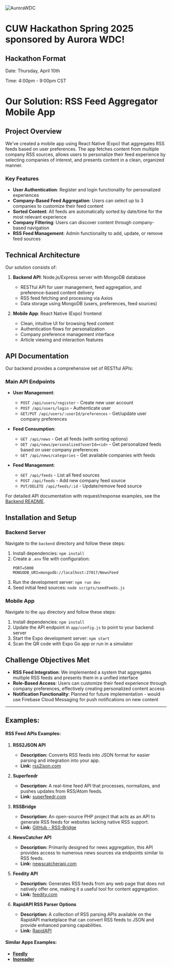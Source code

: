 ![AuroraWDC](https://aurorawdc.com/wp-content/uploads/2024/05/Aurora_Logo-new-RGB.png)

# CUW Hackathon Spring 2025 sponsored by Aurora WDC! 

## Hackathon Format

Date: Thursday, April 10th

Time: 4:00pm - 9:00pm CST

# Our Solution: RSS Feed Aggregator Mobile App

## Project Overview

We've created a mobile app using React Native (Expo) that aggregates RSS feeds based on user preferences. The app fetches content from multiple company RSS sources, allows users to personalize their feed experience by selecting companies of interest, and presents content in a clean, organized manner.

### Key Features

- **User Authentication**: Register and login functionality for personalized experiences
- **Company-Based Feed Aggregation**: Users can select up to 3 companies to customize their feed content
- **Sorted Content**: All feeds are automatically sorted by date/time for the most relevant experience
- **Company Filtering**: Users can discover content through company-based navigation
- **RSS Feed Management**: Admin functionality to add, update, or remove feed sources

## Technical Architecture

Our solution consists of:

1. **Backend API**: Node.js/Express server with MongoDB database
   - RESTful API for user management, feed aggregation, and preference-based content delivery
   - RSS feed fetching and processing via Axios
   - Data storage using MongoDB (users, preferences, feed sources)

2. **Mobile App**: React Native (Expo) frontend
   - Clean, intuitive UI for browsing feed content
   - Authentication flows for personalization
   - Company preference management interface
   - Article viewing and interaction features

## API Documentation

Our backend provides a comprehensive set of RESTful APIs:

### Main API Endpoints

- **User Management**:
  - `POST /api/users/register` - Create new user account
  - `POST /api/users/login` - Authenticate user
  - `GET/PUT /api/users/:userId/preferences` - Get/update user company preferences

- **Feed Consumption**:
  - `GET /api/news` - Get all feeds (with sorting options)
  - `GET /api/news/personalized?userId=<id>` - Get personalized feeds based on user company preferences
  - `GET /api/news/categories` - Get available companies with feeds

- **Feed Management**:
  - `GET /api/feeds` - List all feed sources
  - `POST /api/feeds` - Add new company feed source 
  - `PUT/DELETE /api/feeds/:id` - Update/remove feed source

For detailed API documentation with request/response examples, see the [Backend README](./backend/README.md).

## Installation and Setup

### Backend Server

Navigate to the `backend` directory and follow these steps:

1. Install dependencies: `npm install`
2. Create a `.env` file with configuration:
   ```
   PORT=5000
   MONGODB_URI=mongodb://localhost:27017/NewsFeed
   ```
3. Run the development server: `npm run dev`
4. Seed initial feed sources: `node scripts/seedFeeds.js`

### Mobile App

Navigate to the `app` directory and follow these steps:

1. Install dependencies: `npm install`
2. Update the API endpoint in `app/config.js` to point to your backend server
3. Start the Expo development server: `npm start`
4. Scan the QR code with Expo Go app or run in a simulator

## Challenge Objectives Met

- **RSS Feed Integration**: We implemented a system that aggregates multiple RSS feeds and presents them in a unified interface
- **Role-Based Access**: Users can customize their feed experience through company preferences, effectively creating personalized content access
- **Notification Functionality**: Planned for future implementation - would use Firebase Cloud Messaging for push notifications on new content

---

## Examples:

#### RSS Feed APIs Examples:

1. **RSS2JSON API**  
   - **Description:** Converts RSS feeds into JSON format for easier parsing and integration into your app.  
   - **Link:** [rss2json.com](https://rss2json.com/)  

2. **Superfeedr**  
   - **Description:** A real-time feed API that processes, normalizes, and pushes updates from RSS/Atom feeds.  
   - **Link:** [superfeedr.com](https://superfeedr.com/)  

3. **RSSBridge**  
   - **Description:** An open-source PHP project that acts as an API to generate RSS feeds for websites lacking native RSS support.  
   - **Link:** [GitHub - RSS-Bridge](https://github.com/RSS-Bridge/rss-bridge)  

4. **NewsCatcher API**  
   - **Description:** Primarily designed for news aggregation, this API provides access to numerous news sources via endpoints similar to RSS feeds.  
   - **Link:** [newscatcherapi.com](https://newscatcherapi.com/)  

5. **Feedity API**  
   - **Description:** Generates RSS feeds from any web page that does not natively offer one, making it a useful tool for content aggregation.  
   - **Link:** [feedity.com](https://feedity.com/)  

6. **RapidAPI RSS Parser Options**  
   - **Description:** A collection of RSS parsing APIs available on the RapidAPI marketplace that can convert RSS feeds to JSON and provide enhanced parsing capabilities.  
   - **Link:** [RapidAPI](https://rapidapi.com/search/rss%20parser)  

#### Similar Apps Examples:

- [**Feedly**](https://apps.apple.com/us/app/feedly-smart-news-reader/id396069556)
- [**Inoreader**](https://play.google.com/store/apps/details?id=com.innologica.inoreader&hl=en_US&pli=1)


